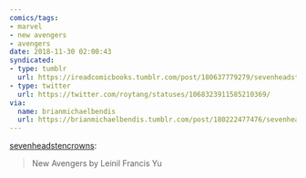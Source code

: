 ```yaml
---
comics/tags:
- marvel
- new avengers
- avengers
date: 2018-11-30 02:00:43
syndicated:
- type: tumblr
  url: https://ireadcomicbooks.tumblr.com/post/180637779279/sevenheadstencrowns-new-avengers-by-leinil
- type: twitter
  url: https://twitter.com/roytang/statuses/1068323911585210369/
via:
  name: brianmichaelbendis
  url: https://brianmichaelbendis.tumblr.com/post/180222477476/sevenheadstencrowns-new-avengers-by-leinil
---
```


<p><a href="https://sevenheadstencrowns.tumblr.com/post/163794976492/new-avengers-by-leinil-francis-yu" class="tumblr_blog">sevenheadstencrowns</a>:</p>
<blockquote><p>New Avengers by Leinil Francis Yu</p></blockquote>